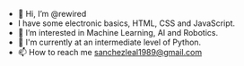 - 👋 Hi, I’m @rewired
- I have some electronic basics, HTML, CSS and JavaScript.
- 👀 I’m interested in Machine Learning, AI and Robotics.
- 🌱 I'm currently at an intermediate level of Python.
- 📫 How to reach me sanchezleal1989@gmail.com

<!---
sanchezleal1989/sanchezleal1989 is a ✨ special ✨ repository because its `README.md` (this file) appears on your GitHub profile.
You can click the Preview link to take a look at your changes.
--->
